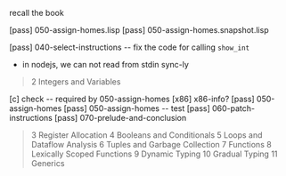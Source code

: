 recall the book

[pass] 050-assign-homes.lisp
[pass] 050-assign-homes.snapshot.lisp

[pass] 040-select-instructions -- fix the code for calling `show_int`

- in nodejs, we can not read from stdin sync-ly

> 2 Integers and Variables

[c] check -- required by 050-assign-homes
[x86] x86-info?
[pass] 050-assign-homes
[pass] 050-assign-homes -- test
[pass] 060-patch-instructions
[pass] 070-prelude-and-conclusion

> 3 Register Allocation
> 4 Booleans and Conditionals
> 5 Loops and Dataflow Analysis
> 6 Tuples and Garbage Collection
> 7 Functions
> 8 Lexically Scoped Functions
> 9 Dynamic Typing
> 10 Gradual Typing
> 11 Generics

